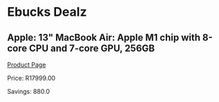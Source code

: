 
# Ebucks Dealz
## Apple: 13" MacBook Air: Apple M1 chip with 8-core CPU and 7-core GPU, 256GB
[Product Page](https://www.ebucks.com/web/shop/productSelected.do?prodId=800709140&catId=842823972)

Price: R17999.00

Savings: 880.0


	